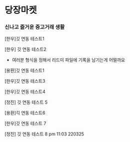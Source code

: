 # 당장마켓

### 신나고 즐거운 중고거래 생활

[한우]깃 연동 테스트1

[한우] 깃 연동 테스트2

- 여러분 형식을 정해서 리드미 파일에 기록을 남기는게 어떨까요

[용환]깃 연동 테스트1

[한우]깃 연동 테스트3

[한우]깃 연동 테스트4

[정진] 깃 연동 테스트 5

[용환]긱 연동 테스트6

[한우]깃 연동 테스트 7

[정진] 깃 연동 테스트 8 pm 11:03 220325